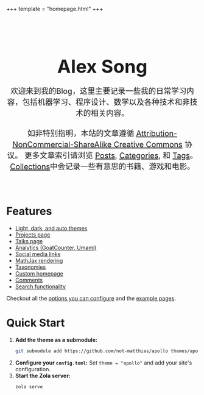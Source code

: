 +++
template = "homepage.html"
+++

<style>
.homepage-hero {
    text-align: center;
    padding: 2rem 0;
}

.homepage-hero-title {
    font-size: 3rem;
    margin-bottom: 1rem;
}

.homepage-hero-subtitle {
    font-size: 1.25rem;
    margin-bottom: 1rem;

</style>

<div class="homepage-hero">
    <h1 class="homepage-hero-title">Alex Song</h1>
    <p class="homepage-hero-subtitle">欢迎来到我的Blog，这里主要记录一些我的日常学习内容，包括机器学习、程序设计、数学以及各种技术和非技术的相关内容。 <br/><br/>如非特别指明，本站的文章遵循 <a href = "https://creativecommons.org/licenses/by-nc-sa/4.0/">Attribution-NonCommercial-ShareAlike Creative Commons</a> 协议。 更多文章索引请浏览 <a href="https://alex-song.com/posts">Posts</a>, <a href="https://alex-song.com/categories">Categories</a>, 和 <a href="https://alex-song.com/tags">Tags</a>。 <a href="https://alex-song.com/collections">Collections</a>中会记录一些有意思的书籍、游戏和电影。</p>
</div>

# Features

- [Light, dark, and auto themes](@/posts/configuration.md#theme-mode-theme)
- [Projects page](@/projects/_index.md)
- [Talks page](https://not-matthias.github.io/talks/)
- [Analytics (GoatCounter, Umami)](@/posts/configuration.md#analytics)
- [Social media links](@/posts/configuration.md#socials)
- [MathJax rendering](@/posts/math-symbol.md)
- [Taxonomies](/apollo/tags)
- [Custom homepage](@/posts/custom-homepage.md)
- [Comments](@/posts/configuration.md#comments-comment)
- [Search functionality](@/posts/configuration.md#search-build-search-index)

Checkout all the [options you can configure](@/posts/configuration.md) and the [example pages](@/posts/_index.md).

# Quick Start

1.  **Add the theme as a submodule:**
    ```bash
    git submodule add https://github.com/not-matthias/apollo themes/apollo
    ```
2.  **Configure your `config.toml`:**
    Set `theme = "apollo"` and add your site's configuration.
3.  **Start the Zola server:**
    ```bash
    zola serve
    ```
